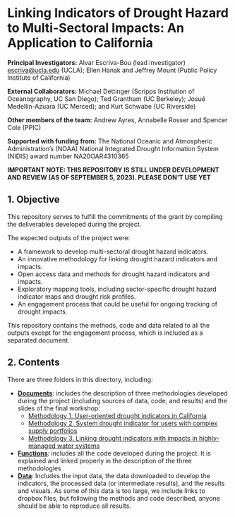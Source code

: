 # Linking Indicators of Drought Hazard to Multi-Sectoral Impacts: An Application to California
**Principal Investigators:** Alvar Escriva-Bou (lead investigator) escriva@ucla.edu (UCLA); Ellen Hanak and Jeffrey Mount (Public Policy Institute of California)

**External Collaborators:** Michael Dettinger (Scripps Institution of Oceanography, UC San Diego); Ted Grantham (UC Berkeley); Josué Medellín-Azuara (UC Merced); and Kurt Schwabe (UC Riverside)

**Other members of the team:** Andrew Ayres, Annabelle Rosser and Spencer Cole (PPIC)

**Supported with funding from:** The National Oceanic and Atmospheric Administration’s (NOAA) National Integrated Drought Information System (NIDIS) award number NA20OAR4310365

**IMPORTANT NOTE: THIS REPOSITORY IS STILL UNDER DEVELOPMENT AND REVIEW (AS OF SEPTEMBER 5, 2023). PLEASE DON'T USE YET**

## 1. Objective
This repository serves to fulfill the commitments of the grant by compiling the deliverables developed during the project.

The expected outputs of the project were:

*	A framework to develop multi-sectoral drought hazard indicators.
*	An innovative methodology for linking drought hazard indicators and impacts.
*	Open access data and methods for drought hazard indicators and impacts.
*	Exploratory mapping tools, including sector-specific drought hazard indicator maps and drought risk profiles.
*	An engagement process that could be useful for ongoing tracking of drought impacts.

This repository contains the methods, code and data related to all the outputs except for the engagement process, which is included as a separated document.
## 2. Contents
There are three folders in this directory, including:

* **[Documents](https://github.com/aescrivabou/CA-drought-indicators/tree/main/Documents)**: includes the description of three methodologies developed during the project (including sources of data, code, and results) and the slides of the final workshop:
  * [Methodology 1. User-oriented drought indicators in California](https://github.com/aescrivabou/CA-drought-indicators/blob/main/Documents/01_User-oriented%20drought%20indicators.pdf)
  * [Methodology 2. System drought indicator for users with complex supply portfolios](https://github.com/aescrivabou/CA-drought-indicators/blob/main/Documents/02_System%20drought%20indicator%20for%20users%20with%20complex%20portfolios.pdf)
  * [Methodology 3. Linking drought indicators with impacts in highly-managed water systems](https://github.com/aescrivabou/CA-drought-indicators/blob/main/Documents/03_Linking%20drought%20indicators%20with%20impacts%20in%20managed%20systems.pdf)
* **[Functions](https://github.com/aescrivabou/CA-drought-indicators/tree/main/Functions)**: includes all the code developed during the project. It is explained and linked properly in the description of the three methodologies
* **[Data](https://github.com/aescrivabou/CA-drought-indicators/tree/main/Data)**: Includes the input data, the data downloaded to develop the indicators, the processed data (or intermediate results), and the results and visuals. As some of this data is too large, we include links to dropbox files, but following the methods and code described, anyone should be able to reproduce all results.
